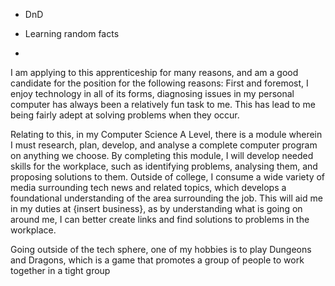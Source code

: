 

- DnD

- Learning random facts
- 

I am applying to this apprenticeship for many reasons, and am a good candidate for the position for the following reasons: First and foremost, I enjoy technology in all of its forms, diagnosing issues in my personal computer has always been a relatively fun task to me. This has lead to me being fairly adept at solving problems when they occur.

Relating to this, in my Computer Science A Level, there is a module wherein I must research, plan, develop, and analyse a complete computer program on anything we choose. By completing this module, I will develop needed skills for the workplace, such as identifying problems, analysing them, and proposing solutions to them. Outside of college, I consume a wide variety of media surrounding tech news and related topics, which develops a foundational understanding of the area surrounding the job. This will aid me in my duties at {insert business}, as by understanding what is going on around me, I can better create links and find solutions to problems in the workplace.

Going outside of the tech sphere, one of my hobbies is to play Dungeons and Dragons, which is a game that promotes a group of people to work together in a tight group